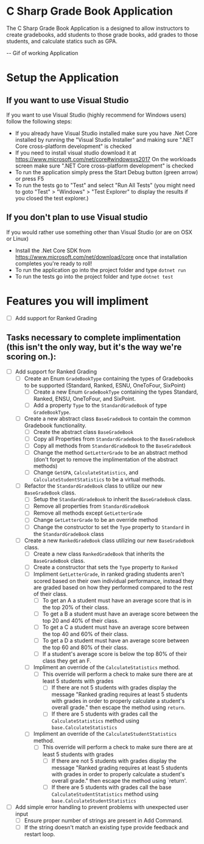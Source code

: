 # C Sharp Grade Book Application

The C Sharp Grade Book Application is a designed to allow instructors to create gradebooks, add students to those grade books, add grades to those students, and calculate statics such as GPA.

-- Gif of working Application

# Setup the Application

## If you want to use Visual Studio
If you want to use Visual Studio (highly recommend for Windows users) follow the following steps:
-	If you already have Visual Studio installed make sure you have .Net Core installed by running the "Visual Studio Installer" and making sure ".NET Core cross-platform development" is checked
-	If you need to install visual studio download it at https://www.microsoft.com/net/core#windowsvs2017 On the workloads screen make sure ".NET Core cross-platform development" is checked
-	To run the application simply press the Start Debug button (green arrow) or press F5
-	To run the tests go to "Test" and select "Run All Tests" (you might need to goto "Test" > "Windows" > "Test Explorer" to display the results if you closed the test explorer.)

## If you don't plan to use Visual studio
If you would rather use something other than Visual Studio (or are on OSX or Linux)
-	Install the .Net Core SDK from https://www.microsoft.com/net/download/core once that installation completes you're ready to roll!
-	To run the application go into the project folder and type `dotnet run`
-	To run the tests go into the project folder and type `dotnet test`

# Features you will impliment

- [ ] Add support for Ranked Grading

## Tasks necessary to complete implimentation (this isn't the only way, but it's the way we're scoring on.):

- [ ] Add support for Ranked Grading
	- [ ] Create an Enum `GradeBookType` containing the types of Gradebooks to be supported (Standard, Ranked, ESNU, OneToFour, SixPoint)
		- [ ] Create a new Enum `GradeBookType` containing the types Standard, Ranked, ENSU, OneToFour, and SixPoint.
		- [ ] Add a property `Type` to the `StandardGradeBook` of type `GradeBookType`.
	- [ ] Create a new abstract class `BaseGradeBook` to contain the common Gradebook functionality.
		- [ ] Create the abstract class `BaseGradeBook`
		- [ ] Copy all Properties from `StandardGradeBook` to the `BaseGradeBook`
		- [ ] Copy all methods from `StandardGradeBook` to the `BaseGradeBook`
		- [ ] Change the method `GetLetterGrade` to be an abstract method (don't forget to remove the implimentation of the abstract methods)
		- [ ] Change `GetGPA`, `CalculateStatistics`, and `CalculateStudentStatistics` to be a virtual methods.
	- [ ] Refactor the `StandardGradeBook` class to utilize our new `BaseGradeBook` class.
		- [ ] Setup the `StandardGradeBook` to inherit the `BaseGradeBook` class.
		- [ ] Remove all properties from `StandardGradeBook`
		- [ ] Remove all methods except `GetLetterGrade`
		- [ ] Change `GetLetterGrade` to be an override method
		- [ ] Change the constructor to set the `Type` property to `Standard` in the `StandardGradeBook` class
	- [ ] Create a new `RankedGradeBook` class utilizing our new `BaseGradeBook` class.
		- [ ] Create a new class `RankedGradeBook` that inherits the `BaseGradeBook` class.
		- [ ] Create a constructor that sets the `Type` property to `Ranked`
		- [ ] Impliment `GetLetterGrade`, in ranked grading students aren't scored based on their own individual performance, instead they are graded based on how they performed compared to the rest of their class.
			- [ ] To get an A a student must have an average score that is in the top 20% of their class.
			- [ ] To get a B a student must have an average score between the top 20 and 40% of their class.
			- [ ] To get a C a student must have an average score between the top 40 and 60% of their class.
			- [ ] To get a D a student must have an average score between the top 60 and 80% of their class.
			- [ ] If a student's average score is below the top 80% of their class they get an F.
		- [ ] Impliment an override of the `CalculateStatistics` method.
			- [ ] This override will perform a check to make sure there are at least 5 students with grades
				- [ ] If there are not 5 students with grades display the message "Ranked grading requires at least 5 students with grades in order to properly calculate a student's overall grade." then escape the method using `return`.
				- [ ] If there are 5 students with grades call the `CalculateStatistics` method using `base.CalculateStatistics`
		- [ ] Impliment an override of the `CalculateStudentStatistics` method.
			- [ ] This override will perform a check to make sure there are at least 5 students with grades
				- [ ] If there are not 5 students with grades display the message "Ranked grading requires at least 5 students with grades in order to properly calculate a student's overall grade." then escape the method using `return'.
				- [ ] If there are 5 students with grades call the base `CalculateStudentStatistics` method using `base.CalculateStudentStatistics`
- [ ] Add simple error handling to prevent problems with unexpected user input
	- [ ] Ensure proper number of strings are present in Add Command.
	- [ ] If the string doesn't match an existing type provide feedback and restart loop.